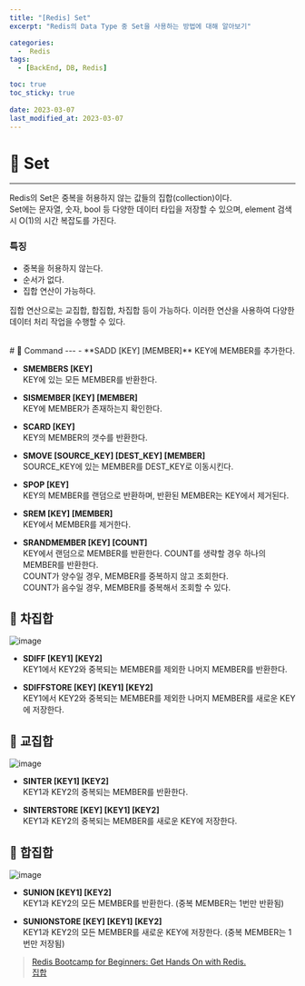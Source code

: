 ```yaml
---
title: "[Redis] Set"
excerpt: "Redis의 Data Type 중 Set을 사용하는 방법에 대해 알아보기"

categories:
  -  Redis
tags:
  - [BackEnd, DB, Redis]

toc: true
toc_sticky: true
 
date: 2023-03-07
last_modified_at: 2023-03-07
---
```


# 🚀 Set
---
Redis의 Set은 중복을 허용하지 않는 값들의 집합(collection)이다.  
Set에는 문자열, 숫자, bool 등 다양한 데이터 타입을 저장할 수 있으며, element 검색시 O(1)의 시간 복잡도를 가진다.

### 특징
- 중복을 허용하지 않는다.
- 순서가 없다.
- 집합 연산이 가능하다.

집합 연산으로는 교집합, 합집합, 차집합 등이 가능하다. 이러한 연산을 사용하여 다양한 데이터 처리 작업을 수행할 수 있다.

<br>
# 🚀 Command
---
- **SADD [KEY] [MEMBER]**  
  KEY에 MEMBER를 추가한다.

- **SMEMBERS [KEY]**  
  KEY에 있는 모든 MEMBER를 반환한다.

- **SISMEMBER [KEY] [MEMBER]**  
  KEY에 MEMBER가 존재하는지 확인한다.

- **SCARD [KEY]**  
  KEY의 MEMBER의 갯수를 반환한다.

- **SMOVE [SOURCE_KEY] [DEST_KEY] [MEMBER]**  
  SOURCE_KEY에 있는 MEMBER를 DEST_KEY로 이동시킨다.

- **SPOP [KEY]**  
  KEY의 MEMBER를 랜덤으로 반환하며, 반환된 MEMBER는 KEY에서 제거된다.

- **SREM [KEY] [MEMBER]**  
  KEY에서 MEMBER를 제거한다.

- **SRANDMEMBER [KEY] [COUNT]**  
  KEY에서 랜덤으로 MEMBER를 반환한다. COUNT를 생략할 경우 하나의 MEMBER를 반환한다.  
  COUNT가 양수일 경우, MEMBER를 중복하지 않고 조회한다.  
  COUNT가 음수일 경우, MEMBER를 중복해서 조회할 수 있다.

## 📝 차집합
![image](https://user-images.githubusercontent.com/85219306/223460530-50c2a505-b046-4527-9cb7-70b4749ffb67.png)

- **SDIFF [KEY1] [KEY2]**  
  KEY1에서 KEY2와 중복되는 MEMBER를 제외한 나머지 MEMBER를 반환한다.

- **SDIFFSTORE [KEY] [KEY1] [KEY2]**  
  KEY1에서 KEY2와 중복되는 MEMBER를 제외한 나머지 MEMBER를 새로운 KEY에 저장한다.

## 📝 교집합
![image](https://user-images.githubusercontent.com/85219306/223460998-d6496878-6bf4-44ce-8e06-edd64d81e48c.png)
- **SINTER [KEY1] [KEY2]**  
  KEY1과 KEY2의 중복되는 MEMBER를 반환한다.

- **SINTERSTORE [KEY] [KEY1] [KEY2]**  
  KEY1과 KEY2의 중복되는 MEMBER를 새로운 KEY에 저장한다.

## 📝 합집합
![image](https://user-images.githubusercontent.com/85219306/223460701-c672706d-0d22-432d-8b62-ecdb278d525b.png)

- **SUNION [KEY1] [KEY2]**  
  KEY1과 KEY2의 모든 MEMBER를 반환한다. (중복 MEMBER는 1번만 반환됨)

- **SUNIONSTORE [KEY] [KEY1] [KEY2]**  
  KEY1과 KEY2의 모든 MEMBER를 새로운 KEY에 저장한다. (중복 MEMBER는 1번만 저장됨)

> [Redis Bootcamp for Beginners: Get Hands On with Redis.](https://www.udemy.com/course/redis-bootcamp-for-beginners/)  
> [집합](https://python.bakyeono.net/chapter-5-4.html)